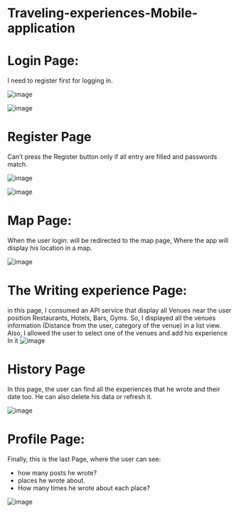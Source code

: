 # Traveling-experiences-Mobile-application
# Login Page:
I need to register first for logging in.

![image](https://user-images.githubusercontent.com/46003881/130494346-ceab30a4-cf42-41f1-a057-3bb42dce82c4.png)

![image](https://user-images.githubusercontent.com/46003881/130494411-ba4aad86-f4d4-4fbb-82cc-0e13446f9663.png)





# Register Page 
Can’t press the Register button only if all entry are filled and passwords match.

![image](https://user-images.githubusercontent.com/46003881/130494461-7518dbab-b24c-4666-852d-cd02096a08b8.png)

![image](https://user-images.githubusercontent.com/46003881/130494493-3059b50d-d872-4eb8-b9aa-b94cb8683b1e.png)



# Map Page:
When the user login: will be redirected to the map page,
Where the app will display his location in a map.

![image](https://user-images.githubusercontent.com/46003881/130494603-0140652e-5a7d-4d85-940e-932eb4ee6a0a.png)



# The Writing experience Page:
in this page, I consumed an API service that display all Venues near the user 
position Restaurants, Hotels, Bars, Gyms.
So, I displayed all the venues information (Distance from the user, category
of the venue) in a list view.
Also, I allowed the user to select one of the venues and add his experience
In it
![image](https://user-images.githubusercontent.com/46003881/130494654-70741b8e-c714-4c7b-8290-83626d91d04f.png)



# History Page
In this page, the user can find all the experiences that he wrote and their 
date too.
He can also delete his data or refresh it. 

![image](https://user-images.githubusercontent.com/46003881/130494697-44753187-fe08-4daf-ba13-ef16901860fa.png)










# Profile Page:
Finally, this is the last Page, where the user can see:
- how many posts he wrote?
- places he wrote about.
- How many times he wrote about each place?

![image](https://user-images.githubusercontent.com/46003881/130494752-6dc0f29d-fc56-4ecc-89e6-86bdd86277e2.png)

